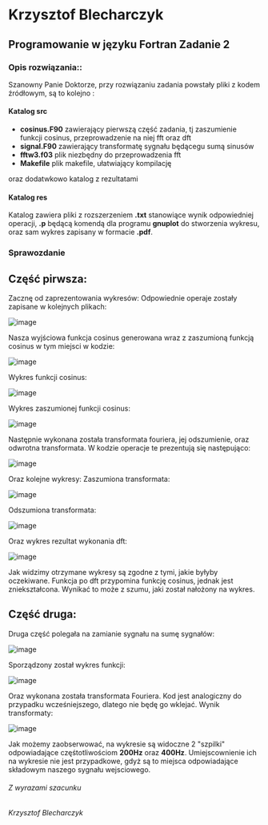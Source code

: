 # Krzysztof Blecharczyk
## Programowanie w języku Fortran Zadanie 2

### Opis rozwiązania::
Szanowny Panie Doktorze, przy rozwiązaniu zadania powstały pliki z kodem źródłowym, są to kolejno :

#### Katalog src
* **cosinus.F90** zawierający pierwszą część zadania, tj zaszumienie funkcji cosinus, przeprowadzenie na niej fft oraz dft
* **signal.F90** zawierający transformatę sygnału będącegu sumą sinusów
* **fftw3.f03** plik niezbędny do przeprowadzenia fft
* **Makefile** plik makefile, ułatwiający kompilację

oraz dodatwkowo katalog z rezultatami

#### Katalog res
Katalog zawiera pliki z rozszerzeniem **.txt** stanowiące wynik odpowiedniej operacji, **.p** będącą komendą dla programu **gnuplot** do stworzenia wykresu, oraz sam wykres zapisany w formacie **.pdf**.


### Sprawozdanie

## Część pirwsza:
Zacznę od zaprezentowania wykresów:
Odpowiednie operaje zostały zapisane w kolejnych plikach:

![image](https://user-images.githubusercontent.com/45050808/58750084-14298a80-848e-11e9-9831-f01227d98ee5.png)

Nasza wyjściowa funkcja cosinus generowana wraz z zaszumioną funkcją cosinus w tym miejsci w kodzie:

![image](https://user-images.githubusercontent.com/45050808/58750098-33c0b300-848e-11e9-8911-72e06861c482.png)

Wykres funkcji cosinus:

![image](https://user-images.githubusercontent.com/45050808/58750038-4090d700-848d-11e9-9951-707bada9dc79.png)

Wykres zaszumionej funkcji cosinus:

![image](https://user-images.githubusercontent.com/45050808/58750116-6074ca80-848e-11e9-9704-609bb49fbf13.png)

Następnie wykonana została transformata fouriera, jej odszumienie, oraz odwrotna transformata. W kodzie operacje te prezentują się następująco:

![image](https://user-images.githubusercontent.com/45050808/58750135-b5b0dc00-848e-11e9-9c3b-6e7d00e8197e.png)

Oraz kolejne wykresy:
Zaszumiona transformata:

![image](https://user-images.githubusercontent.com/45050808/58750159-0cb6b100-848f-11e9-8346-7b748d90a067.png)

Odszumiona transformata:

![image](https://user-images.githubusercontent.com/45050808/58750165-27892580-848f-11e9-936a-feaff5c4d5e8.png)

Oraz wykres rezultat wykonania dft:

![image](https://user-images.githubusercontent.com/45050808/58750179-4b4c6b80-848f-11e9-9d93-64082d00b310.png)

Jak widzimy otrzymane wykresy są zgodne z tymi, jakie byłyby oczekiwane. Funkcja po dft przypomina funkcję cosinus, jednak jest zniekształcona. Wynikać to może z szumu, jaki został nałożony na wykres.

## Część druga:
Druga część polegała na zamianie sygnału na sumę sygnałów:

![image](https://user-images.githubusercontent.com/45050808/58750218-d7f72980-848f-11e9-83b9-1bf2bdc869c7.png)

Sporządzony został wykres funkcji:

![image](https://user-images.githubusercontent.com/45050808/58750228-f5c48e80-848f-11e9-8cba-db29a74f855c.png)

Oraz wykonana została transformata Fouriera. Kod jest analogiczny do przypadku wcześniejszego, dlatego nie będę go wklejać.
Wynik transformaty:

![image](https://user-images.githubusercontent.com/45050808/58750239-20164c00-8490-11e9-9cb5-4ebb7ee4e604.png)

Jak możemy zaobserwować, na wykresie są widoczne 2 "szpilki" odpowiadające częśtotliwościom **200Hz** oraz **400Hz**. Umiejscownienie ich na wykresie nie jest przypadkowe, gdyż są to miejsca odpowiadające składowym naszego sygnału wejsciowego.



###### Z wyrazami szacunku
###### Krzysztof Blecharczyk

